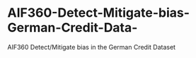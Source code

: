 # AIF360-Detect-Mitigate-bias-German-Credit-Data-
AIF360 Detect/Mitigate bias in the German Credit Dataset
